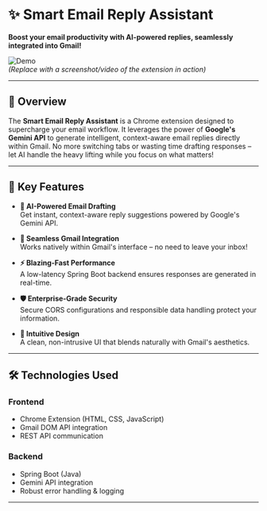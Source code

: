 # ✨ Smart Email Reply Assistant

**Boost your email productivity with AI-powered replies, seamlessly integrated into Gmail!**  

![Demo](https://via.placeholder.com/800x400.png?text=Smart+Email+Reply+Assistant+Demo)  
*(Replace with a screenshot/video of the extension in action)*

---

## 🚀 Overview  
The **Smart Email Reply Assistant** is a Chrome extension designed to supercharge your email workflow. It leverages the power of **Google's Gemini API** to generate intelligent, context-aware email replies directly within Gmail. No more switching tabs or wasting time drafting responses – let AI handle the heavy lifting while you focus on what matters!

---

## 🌟 Key Features  
- **🤖 AI-Powered Email Drafting**  
  Get instant, context-aware reply suggestions powered by Google's Gemini API.  

- **🔌 Seamless Gmail Integration**  
  Works natively within Gmail's interface – no need to leave your inbox!  

- **⚡ Blazing-Fast Performance**  
  A low-latency Spring Boot backend ensures responses are generated in real-time.  

- **🛡️ Enterprise-Grade Security**  
  Secure CORS configurations and responsible data handling protect your information.  

- **🎨 Intuitive Design**  
  A clean, non-intrusive UI that blends naturally with Gmail's aesthetics.  

---

## 🛠️ Technologies Used  

### **Frontend**  
- Chrome Extension (HTML, CSS, JavaScript)  
- Gmail DOM API integration  
- REST API communication  

### **Backend**  
- Spring Boot (Java)  
- Gemini API integration  
- Robust error handling & logging  

---

